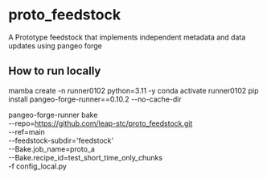 # proto_feedstock
A Prototype feedstock that implements independent metadata and data updates using pangeo forge

## How to run locally
mamba create -n runner0102 python=3.11 -y
conda activate runner0102
pip install pangeo-forge-runner==0.10.2 --no-cache-dir

pangeo-forge-runner bake \
  --repo=https://github.com/leap-stc/proto_feedstock.git \
  --ref=main \
  --feedstock-subdir='feedstock' \
  --Bake.job_name=proto_a\
  --Bake.recipe_id=test_short_time_only_chunks\
  -f config_local.py